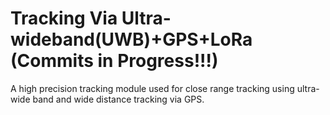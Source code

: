 # Tracking Via Ultra-wideband(UWB)+GPS+LoRa (Commits in Progress!!!)
A high precision tracking module used for close range tracking using ultra-wide band  and wide distance tracking via GPS.
